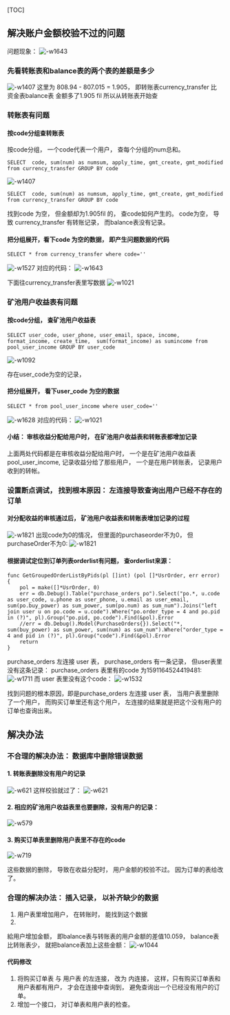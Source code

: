 [TOC]
##  解决账户金额校验不过的问题
问题现象： 
![-w1643](media/16009288691344.jpg)

### 先看转账表和balance表的两个表的差额是多少
![-w1407](media/16008518069990.jpg)
 这里为
 808.94 - 807.015 = 1.905， 
 即转账表currency_transfer 比 资金表balance表 金额多了1.905 fil
 所以从转账表开始查
###  转账表有问题
#### 按code分组查转账表
按code分组， 一个code代表一个用户， 查每个分组的num总和。 
```
SELECT  code, sum(num) as numsum, apply_time, gmt_create, gmt_modified  from currency_transfer GROUP BY code 
```
![-w1407](media/16008515291340.jpg)
```
SELECT  code, sum(num) as numsum, apply_time, gmt_create, gmt_modified  from currency_transfer GROUP BY code 
```
                                
找到code 为空， 但金额却为1.905fil 的， 查code如何产生的。 
code为空， 导致 currency_transfer 有转账记录， 而balance表没有记录。 

#### 把分组展开，看下code 为空的数据， 即产生问题数据的代码
```
SELECT * from currency_transfer where code=''
```
![-w1527](media/16009152797122.jpg)
对应的代码：
![-w1643](media/16009285133926.jpg)

下面往currency_transfer表里写数据
![-w1021](media/16009177676429.jpg)


### 矿池用户收益表有问题
####  按code分组， 查矿池用户收益表
```
SELECT user_code, user_phone, user_email, space, income, format_income, create_time,  sum(format_income) as sumincome from pool_user_income GROUP BY user_code
```
![-w1092](media/16009168210466.jpg)

存在user_code为空的记录， 

#### 把分组展开， 看下user_code 为空的数据
```
SELECT * from pool_user_income where user_code=''
```
![-w1628](media/16009169942668.jpg)
对应的代码： 
![-w1021](media/16009171091756.jpg)

####  小结： 审核收益分配给用户时， 在矿池用户收益表和转账表都增加记录
上面两处代码都是在审核收益分配给用户时， 一个是在矿池用户收益表pool_user_income, 记录收益分给了那些用户，  一个是在用户转账表， 记录用户收到的转帐。 

### 设置断点调试， 找到根本原因： 左连接导致查询出用户已经不存在的订单

#### 对分配收益的审核通过后， 矿池用户收益表和转账表增加记录的过程 
![-w1821](media/16009200901851.jpg)
出现code为0的情况， 但里面的purchaseorder不为0， 但purchaseOrder不为0: 
![-w1821](media/16009201860237.jpg)

#### 根据调试定位到订单列表orderlist有问题， 查orderlist来源：
```
func GetGroupedOrderListByPids(pl []int) (pol []*UsrOrder, err error) {
	pol = make([]*UsrOrder, 0)
	err = db.Debug().Table("purchase_orders po").Select("po.*, u.code as user_code, u.phone as user_phone, u.email as user_email, sum(po.buy_power) as sum_power, sum(po.num) as sum_num").Joins("left join user u on po.code = u.code").Where("po.order_type = 4 and po.pid in (?)", pl).Group("po.pid, po.code").Find(&pol).Error
	//err = db.Debug().Model(PurchaseOrders{}).Select("*, sum(buy_power) as sum_power, sum(num) as sum_num").Where("order_type = 4 and pid in (?)", pl).Group("code").Find(&pol).Error
	return
}
```
purchase_orders 左连接 user 表，  purchase_orders 有一条记录， 但user表里没有这条记录：
purchase_orders 表里有的code 为1591164524419481:
![-w1711](media/16009247716780.jpg)
而 user 表里没有这个code：
![-w1532](media/16009248212381.jpg)


找到问题的根本原因，即是purchase_orders 左连接 user 表， 当用户表里删除了一个用户， 而购买订单里还有这个用户， 左连接的结果就是把这个没有用户的订单也查询出来。 

## 解决办法
### 不合理的解决办法： 数据库中删除错误数据
#### 1. 转账表删除没有用户的记录
![-w621](media/16009292025806.jpg)
这样校验就过了：
![-w621](media/16009292862583.jpg)

#### 2. 相应的矿池用户收益表里也要删除，没有用户的记录：
![-w579](media/16009294787589.jpg)

#### 3. 购买订单表里删除用户表里不存在的code
![-w719](media/16009316846114.jpg)

这些数据的删除， 导致在收益分配时， 用户金额的校验不过。 因为订单的表给改了。 


### 合理的解决办法：  插入记录， 以补齐缺少的数据
1. 用户表里增加用户， 在转账时， 能找到这个数据
2. 

給用户增加金额， 即balance表与转账表的用户金额的差值10.059， balance表比转账表少， 就把balance表加上这些金额： 
![-w1044](media/16010149369228.jpg)

#### 代码修改
1. 将购买订单表 与 用户表 的左连接， 改为 内连接， 这样，只有购买订单表和用户表都有用户， 才会在连接中查询到， 避免查询出一个已经没有用户的订单。 
2. 增加一个接口， 对订单表和用户表的检查。 
